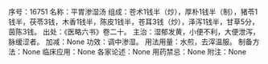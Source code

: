 序号：16751
名称：平胃渗湿汤
组成：苍术1钱半（炒），厚朴1钱半（制），猪苓1钱半，茯苓3钱，木香1钱半，陈皮1钱半，苍耳3钱（炒），泽泻1钱半，甘草5分，茵陈3钱。
出处：《医略六书》卷二十。
主治：湿郁发黄，小便不利，大便泄泻，脉缓涩者。
加减：None
功效：调中渗湿。
用法用量：水煎，去滓温服。
制备方法：None
临床应用：None
各家论述：None
用药禁忌：None
附注：None
